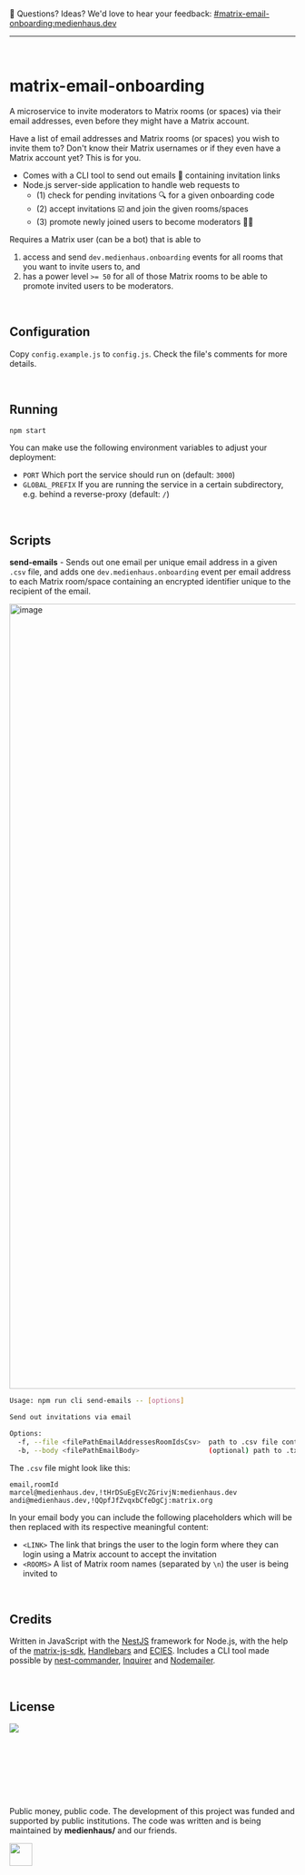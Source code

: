 <br>

🖤 Questions? Ideas? We'd love to hear your feedback: [#matrix-email-onboarding:medienhaus.dev](https://matrix.to/#/#matrix-email-onboarding:medienhaus.dev)

<hr>
<br>

# matrix-email-onboarding

A microservice to invite moderators to Matrix rooms (or spaces) via their email addresses, even before they might have a Matrix account.

Have a list of email addresses and Matrix rooms (or spaces) you wish to invite them to? Don't know their Matrix usernames or if they even have a Matrix account yet? This is for you.

- Comes with a CLI tool to send out emails 📨 containing invitation links
- Node.js server-side application to handle web requests to
  - (1) check for pending invitations 🔍 for a given onboarding code
  - (2) accept invitations ☑️ and join the given rooms/spaces
  - (3) promote newly joined users to become moderators 🧑‍⚖️

Requires a Matrix user (can be a bot) that is able to
1. access and send `dev.medienhaus.onboarding` events for all rooms that you want to invite users to, and
2. has a power level `>= 50` for all of those Matrix rooms to be able to promote invited users to be moderators.

<br>

## Configuration

Copy `config.example.js` to `config.js`. Check the file's comments for more details.

<br>

## Running

```bash
npm start
```

You can make use the following environment variables to adjust your deployment:
- `PORT` Which port the service should run on (default: `3000`)
- `GLOBAL_PREFIX` If you are running the service in a certain subdirectory, e.g. behind a reverse-proxy (default: `/`)

<br>

## Scripts

**send-emails** - Sends out one email per unique email address in a given `.csv` file, and adds one `dev.medienhaus.onboarding` event per email address to each Matrix room/space containing an encrypted identifier unique to the recipient of the email.

<img width="1384" alt="image" src="https://github.com/medienhaus/matrix-email-onboarding/assets/706419/2a8bd954-cbf7-4406-bb78-a4bf669c783a">


```bash
Usage: npm run cli send-emails -- [options]

Send out invitations via email

Options:
  -f, --file <filePathEmailAddressesRoomIdsCsv>  path to .csv file containing email addresses and room IDs
  -b, --body <filePathEmailBody>                 (optional) path to .txt file containing the email body
```

The `.csv` file might look like this:
```csv
email,roomId
marcel@medienhaus.dev,!tHrDSuEgEVcZGrivjN:medienhaus.dev
andi@medienhaus.dev,!QQpfJfZvqxbCfeDgCj:matrix.org
```

In your email body you can include the following placeholders which will be then replaced with its respective meaningful content:

- `<LINK>` The link that brings the user to the login form where they can login using a Matrix account to accept the invitation
- `<ROOMS>` A list of Matrix room names (separated by `\n`) the user is being invited to

<br>

## Credits

Written in JavaScript with the [NestJS](https://github.com/nestjs/nest) framework for Node.js, with the help of the [matrix-js-sdk](https://github.com/matrix-org/matrix-js-sdk), [Handlebars](https://github.com/handlebars-lang/handlebars.js) and [ECIES](https://github.com/ecies/js). Includes a CLI tool made possible by [nest-commander](https://github.com/jmcdo29/nest-commander), [Inquirer](https://github.com/SBoudrias/Inquirer.js) and [Nodemailer](https://github.com/nodemailer/nodemailer).

<br>

## License

<a href="LICENSE"><img src="https://mirrors.creativecommons.org/presskit/buttons/88x31/svg/cc-zero.svg" /></a>

<br><br><br><br><br><br>

Public money, public code. The development of this project was funded and supported by public institutions. The code was written and is being maintained by **medienhaus/** and our friends.

<a href="https://medienhaus.dev" target="_blank"><img src="https://medienhaus.dev/favicon.svg" width="40" /></a>
